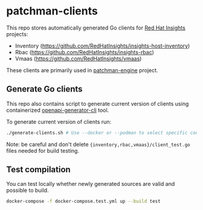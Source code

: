 # patchman-clients
This repo stores automatically generated Go clients for
[Red Hat Insights](https://www.redhat.com/en/technologies/management/insights) projects:
- Inventory (https://github.com/RedHatInsights/insights-host-inventory)
- Rbac (https://github.com/RedHatInsights/insights-rbac)
- Vmaas (https://github.com/RedHatInsights/vmaas)

These clients are primarily used in
[patchman-engine](https://github.com/RedHatInsights/patchman-engine) project.

## Generate Go clients
This repo also contains script to generate current version of clients using
containerized
[openapi-generator-cli](https://github.com/openapitools/openapi-generator-cli) tool.

To generate current version of clients run:
~~~bash
./generate-clients.sh # Use --docker or --podman to select specific container engine.
~~~
Note: be careful and don't delete `{inventory,rbac,vmaas}/client_test.go` files
needed for build testing.

## Test compilation
You can test locally whether newly generated sources are valid and possible to build.
~~~bash
docker-compose -f docker-compose.test.yml up --build test
~~~
